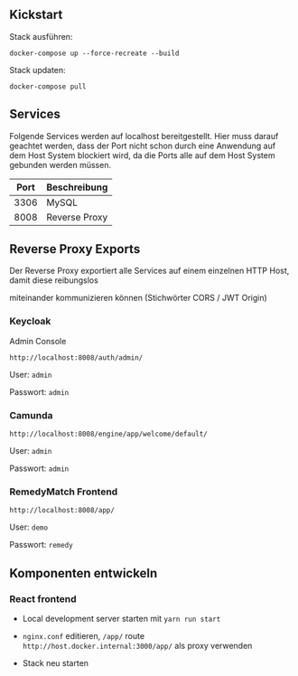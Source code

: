 ## Kickstart

Stack ausführen:

`docker-compose up --force-recreate --build`

Stack updaten:

`docker-compose pull`

## Services

Folgende Services werden auf localhost bereitgestellt. Hier muss darauf geachtet werden, dass der Port nicht schon
durch eine Anwendung auf dem Host System blockiert wird, da die Ports alle auf dem Host System gebunden werden müssen.

| Port | Beschreibung       |
|------|--------------------|
| 3306 | MySQL              |
| 8008 | Reverse Proxy      |

## Reverse Proxy Exports

Der Reverse Proxy exportiert alle Services auf einem einzelnen HTTP Host, damit diese reibungslos

miteinander kommunizieren können (Stichwörter CORS / JWT Origin)

### Keycloak

Admin Console

`http://localhost:8008/auth/admin/`

User: `admin`

Passwort: `admin`

### Camunda

`http://localhost:8008/engine/app/welcome/default/`

User: `admin`

Passwort: `admin`


### RemedyMatch Frontend

`http://localhost:8008/app/`

User: `demo`

Passwort: `remedy`

## Komponenten entwickeln

### React frontend

* Local development server starten mit `yarn run start`

* `nginx.conf` editieren, `/app/` route `http://host.docker.internal:3000/app/` als proxy verwenden

* Stack neu starten
